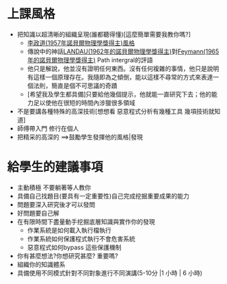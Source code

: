 
# 上課風格

- 把知識以超清晰的組織呈現(誰都聽得懂)[這麼簡單需要我教你嗎?] 
  - [李政道(1957年諾貝爾物理學獎得主)風格](https://zh.wikipedia.org/wiki/李政道)
  - 傳說中的神話[LANDAU(1962年的諾貝爾物理學獎得主)](https://en.wikipedia.org/wiki/Lev_Landau)對[Feymann(1965年的諾貝爾物理學獎得主)](https://en.wikipedia.org/wiki/Richard_Feynman) Path intergral的評語
  - 他只是解說，他並沒有證明任何東西。沒有任何複雜的事情，他只是說明有這樣一個原理存在。我隨即為之傾倒，能以這樣不尋常的方式來表達一個法則，簡直是個不可思議的奇蹟
  - [希望我及學生都具備]只要給他幾個提示，他就能一直研究下去；他的能力足以使他在很短的時間內涉獵很多領域
- 不是要講各種特殊的高深技術[想想看 惡意程式分析有幾種工具 幾項技術就知道]
- 師傅帶入門 修行在個人
- 把精采的高深的 ==>鼓勵學生發揮他的風格|發現

# 給學生的建議事項

- 主動積極 不要躺著等人教你
- 具備自己找題目(要具有一定重要性)自己完成挖掘重要成果的能力
- 問題要深入研究後才可以發問
- 好問題要自己解
- 在有限時間下盡量動手挖掘底層知識與實作你的發現
  - 作業系統是如何載入執行檔執行
  - 作業系統如何保護程式執行不會危害系統
  - 惡意程式如何bypass 這些保護機制
- 你有甚麼想法?你想研究甚麼? 重要嗎?
- 組織你的知識體系
- 具備使用不同模式針對不同對象進行不同演講(5-10分 |1 小時 | 6 小時)
